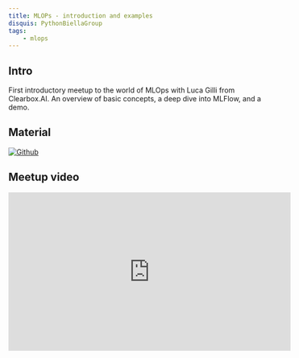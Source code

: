 ```yaml
---
title: MLOPs - introduction and examples
disquis: PythonBiellaGroup
tags:
    - mlops
---
```


## Intro

First introductory meetup to the world of MLOps with Luca Gilli from Clearbox.AI.
An overview of basic concepts, a deep dive into MLFlow, and a demo.

## Material

[![Github](https://img.shields.io/badge/GitHub-181717.svg?style=for-the-badge&logo=GitHub&logoColor=white)](https://github.com/PythonBiellaGroup/MaterialeSerate/tree/master/MLOps/01)

## Meetup video

<iframe width="560" height="315" src="https://www.youtube.com/embed/nS8IGxn0NC0" title="YouTube video player" frameborder="0" allow="accelerometer; autoplay; clipboard-write; encrypted-media; gyroscope; picture-in-picture; web-share" allowfullscreen></iframe>